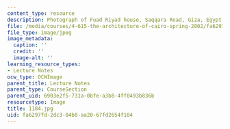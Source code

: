 ```yaml
---
content_type: resource
description: Photograph of Fuad Riyad house, Saqqara Road, Giza, Egypt (1967).
file: /media/courses/4-615-the-architecture-of-cairo-spring-2002/fa6297fd2dc304b0aa2067fd2654f104_1184.jpg
file_type: image/jpeg
image_metadata:
  caption: ''
  credit: ''
  image-alt: ''
learning_resource_types:
- Lecture Notes
ocw_type: OCWImage
parent_title: Lecture Notes
parent_type: CourseSection
parent_uid: 6903e2f5-731a-0bfe-a3b8-4ff0493b836b
resourcetype: Image
title: 1184.jpg
uid: fa6297fd-2dc3-04b0-aa20-67fd2654f104
---
```

